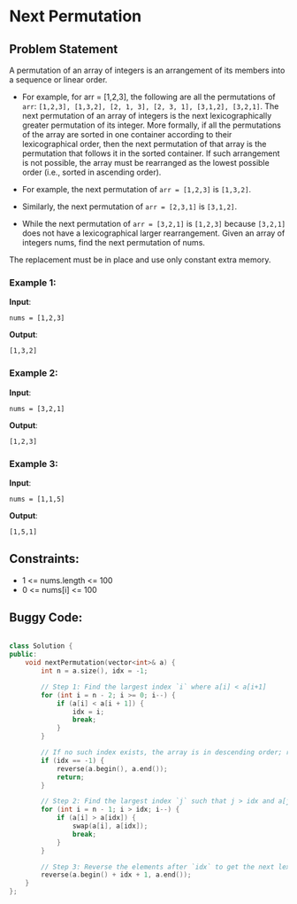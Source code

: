 # Next Permutation

## Problem Statement
A permutation of an array of integers is an arrangement of its members into a sequence or linear order.

- For example, for arr = [1,2,3], the following are all the permutations of ```arr```: ```[1,2,3], [1,3,2], [2, 1, 3], [2, 3, 1], [3,1,2], [3,2,1]```.
The next permutation of an array of integers is the next lexicographically greater permutation of its integer. More formally, if all the permutations of the array are sorted in one container according to their lexicographical order, then the next permutation of that array is the permutation that follows it in the sorted container. If such arrangement is not possible, the array must be rearranged as the lowest possible order (i.e., sorted in ascending order).

- For example, the next permutation of ```arr = [1,2,3]``` is ```[1,3,2]```.
- Similarly, the next permutation of ```arr = [2,3,1]``` is ```[3,1,2]```.
- While the next permutation of ```arr = [3,2,1]``` is ```[1,2,3]``` because ```[3,2,1]``` does not have a lexicographical larger rearrangement.
Given an array of integers nums, find the next permutation of nums.

The replacement must be in place and use only constant extra memory.

### Example 1:

**Input**:   
```
nums = [1,2,3]
```  
**Output**:  
```
[1,3,2]
```  
### Example 2:

**Input**:  
```
nums = [3,2,1]
```  
**Output**:  
```
[1,2,3]
```  

### Example 3:

**Input**:  
```
nums = [1,1,5]
```  
**Output**:  
```
[1,5,1] 
```

## Constraints:
- 1 <= nums.length <= 100
- 0 <= nums[i] <= 100                           


## Buggy Code:
```cpp
      
class Solution {
public:
    void nextPermutation(vector<int>& a) {
        int n = a.size(), idx = -1;

        // Step 1: Find the largest index `i` where a[i] < a[i+1]
        for (int i = n - 2; i >= 0; i--) {
            if (a[i] < a[i + 1]) {
                idx = i;
                break;
            }
        }

        // If no such index exists, the array is in descending order; reverse it to get the smallest permutation
        if (idx == -1) {
            reverse(a.begin(), a.end());
            return;
        }

        // Step 2: Find the largest index `j` such that j > idx and a[j] > a[idx]
        for (int i = n - 1; i > idx; i--) {
            if (a[i] > a[idx]) {
                swap(a[i], a[idx]);
                break;
            }
        }

        // Step 3: Reverse the elements after `idx` to get the next lexicographical order
        reverse(a.begin() + idx + 1, a.end());
    }
};

```


